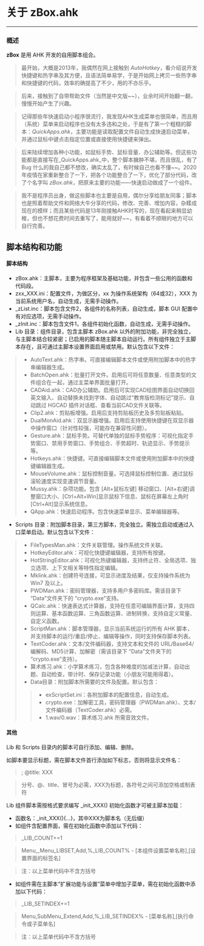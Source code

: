 # 关于 zBox.ahk
---
### 概述

 **zBox**  是用 AHK 开发的自用脚本组合。
> 最开始，大概是2013年，我偶然在网上接触到  _AutoHotkey_，看介绍说开发快捷键和热字串及其方便，且语法简单易学，于是开始网上拷贝一些热字串和快捷键的代码，效率的确提高了不少，用的不亦乐乎。

> 后来，接触到了自带帮助文件（当然是中文版~~），业余时间开始翻一翻，慢慢开始产生了兴趣。

> 记得那些年快速启动小程序很流行，我发现AHK生成菜单也很简单，而且用（系统）菜单来启动程序也没有太多违和之处，于是有了第一个粗糙的脚本：_QuickApps.ahk_，主要功能是读取配置文件自动生成快速启动菜单，并通过鼠标中键点击指定位置或直接使用快捷键来弹出。

> 后来陆续增加各种小功能，如鼠标手势、鼠标音量、办公辅助等。但这些功能都是直接写在_QuickApps.ahk_中，整个脚本臃肿不堪，而且很乱，有了 Bug 什么的我自己都不想改，确实太乱了，有时候自己也看不懂~~。2020年疫情在家重新整合了一下，把各个功能整合了一下，优化了部分代码，改了个名字叫 _zBox.ahk_，把原来主要的功能——快速启动做成了一个组件。

> 我不是程序员出身，做这些脚本也主要是自用，偶尔分享给朋友同事；脚本也是照着帮助文件和网络大牛分享的代码，修改、完善、增加内容，杂糅成现在的模样；而且某些代码是13年刚接触AHK时写的，现在看起来稍显幼稚，但也不想花费时间去重写了，能用就好~~，有看着不顺眼的地方可以自行完善。

## 脚本结构和功能
#### 脚本结构
- zBox.ahk：主脚本，主要为程序框架及基础功能，并包含一些公用的函数和代码段。
- zxx_XXX.ini：配置文件，为做区分，xx 为操作系统架构（64或32），XXX 为当前系统用户名，自动生成，无需手动操作。
- _zList.inc：脚本包含文件2，各组件的名称列表，自动生成，脚本 GUI 配置中有对应选项，无需手动操作。
- _zInit.inc：脚本包含文件1，各组件初始化函数，自动生成，无需手动操作。
- Lib 目录：组件目录，包含主脚本 zBox.ahk 以外的附加功能，非完全独立，与主脚本结合较紧密；已启用的脚本随主脚本自动运行。所有组件独立于主脚本存在，且可通过主脚本设置界面启用或禁用。默认包含以下文件：
> - AutoText.ahk：热字串。可直接编辑脚本文件或使用附加脚本中的热字串编辑器生成。
> - BatchOpen.ahk：批量打开文件。启用后可将任意数量、任意类型的文件组合在一起，通过主菜单界面批量打开。
> - CADAid.ahk：CAD办公辅助。启用后可实现CAD绘图界面自动切换回英文输入、自动替换未找到字体、自动跳过“教育版检测标记”提示、自动跳过 HGCAD 插件对话框、查看当前CAD文件关联等。
> - Clip2.ahk：剪贴板增强。启用后支持剪贴板历史及多剪贴板粘贴。
> - DualMonAid.ahk：双显示器增强。启用后支持使用快捷键在双显示器中操作窗口（针对性较强，可能存在兼容性问题）。
> - Gesture.ahk：鼠标手势。可替代单独的鼠标手势程序：可视化指定手势窗口、禁用手势窗口、手势组合、手势超时、轨迹显示、手势提示等。
> - Hotkeys.ahk：快捷键。可直接编辑脚本文件或使用附加脚本中的快捷键编辑器生成。
> - MouseVolume.ahk：鼠标控制音量。可选择鼠标控制位置、通过鼠标滚轮速度实现变速调节音量。
> - Mussy.ahk：杂项功能。包含 [Alt+鼠标左键] 移动窗口、[Alt+右键]调整窗口大小、[Ctrl+Alt+Win]显示鼠标下信息、鼠标在屏幕左上角时[Ctrl+Alt]显示系统信息。
> - QApp.ahk：快速启动程序。包含快速菜单显示、菜单编辑器等。
- Scripts 目录：附加脚本目录，第三方脚本，完全独立。需独立启动或通过入口菜单启动。默认包含以下文件：
> - FileTypesMan.ahk：文件关联管理。操作系统文件关联。
> - HotkeyEditor.ahk：可视化快捷键编辑器，支持所有按键。
> - HotStringEditor.ahk：可视化热键编辑器，支持终止符、全局选项、独立选项、上下文相关等特性指定编辑。
> - Mklink.ahk：创建符号连接，可显示进度及结果，仅支持操作系统为 Win7 及以上。
> - PWDMan.ahk：密码管理器，支持多用户多密码库。需该目录下 “Data”文件夹下的 “crypto.exe”支持。
> - QCalc.ahk：快速表达式计算器，支持在任意可编辑界面计算，支持四则运算、基本函数运算、三角函数运算、进制转换，支持自定义常量、自定义函数。
> - ScriptMan.ahk：脚本管理器，显示当前系统运行的所有 AHK 脚本，并支持脚本的运行/重启/停止、编辑等操作，同时支持保存脚本列表。
> - TextCoder.ahk：文本/文件编码器，支持文本和文件的 URL/Base64/ 编解码、MD5计算、加解密（需该目录下 “Data”文件夹下的 “crypto.exe”支持）。
> - 算术练习.ahk：小学算术练习，包含各种难度的加减法计算，自动出题、自动检查，带计时、保存记录功能（小朋友可能用得着）。
> - Data目录：附加脚本所需要的文件及配置。默认包含：
> > - exScriptSet.ini：各附加脚本的配置信息，自动生成。
> > - crypto.exe：加解密工具，密码管理器（PWDMan.ahk）、文本/文件编码器（TextCoder.ahk）必需。
> > - 1.wav/0.wav：算术练习.ahk 所需音效文件。
#### 其他
Lib 和 Scripts 目录内的脚本可自行添加、编辑、删除。

如脚本要显示标题，需在脚本文件首行添加如下标志，否则将显示文件名：
> ; @title: XXX

> 分号、@、title、冒号为必需，XXX为标题，各符号之间可添加空格或制表符

Lib 组件脚本需按格式要求编写 _init_XXX() 初始化函数才可被主脚本加载：
- 函数名：_init_XXX(){...}，其中XXX为脚本名（无后缀）
- 如组件含配置界面，需在初始化函数中添加以下代码：
> _LIB_COUNT+=1

> Menu,_Menu_LIBSET,Add,%_LIB_COUNT% - [本组件设置菜单名称],[设置界面的标签名]

> 注：以上菜单代码中不含方括号
- 如组件需在主脚本“扩展功能与设置”菜单中增加子菜单，需在初始化函数中添加以下代码：
> _LIB_SETINDEX+=1

>Menu,SubMenu_Extend,Add,%_LIB_SETINDEX% - [菜单名称],[执行命令或子菜单名]

> 注：以上菜单代码中不含方括号
